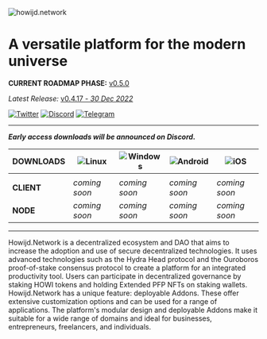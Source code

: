 ![howijd.network](https://raw.githubusercontent.com/howijd/howijd.network/main/assets/images/howijd/src/howijd-full.svg)

# **A versatile platform for the modern universe**

**CURRENT ROADMAP PHASE:** [v0.5.0](https://github.com/orgs/howijd/projects/23)

*Latest Release:* [v0.4.17 - *30 Dec 2022*](https://github.com/howijd/okram.howijd.network/releases/tag/v0.4.17)

[![Twitter](https://img.shields.io/badge/Twitter-%231DA1F2.svg?style=for-the-badge&logo=Twitter&logoColor=white)][twitter]
[![Discord](https://img.shields.io/badge/Discord-%235865F2.svg?style=for-the-badge&logo=discord&logoColor=white)][discord]
[![Telegram](https://img.shields.io/badge/Telegram-2CA5E0?style=for-the-badge&logo=telegram&logoColor=white)][telegram]

---

***Early access downloads will be announced on Discord.***

| **DOWNLOADS** | ![Linux](https://img.shields.io/badge/Linux-FCC624?style=for-the-badge&logo=linux&logoColor=black) | ![Windows](https://img.shields.io/badge/Windows-0078D6?style=for-the-badge&logo=windows&logoColor=white) | ![Android](https://img.shields.io/badge/Android-3DDC84?style=for-the-badge&logo=android&logoColor=white) | ![iOS](https://img.shields.io/badge/iOS-000000?style=for-the-badge&logo=ios&logoColor=white) |
| --- | --- | --- | --- | --- |
|    |    |   |    |
| **CLIENT** |  *coming soon*   |  *coming soon*   |  *coming soon*   |  *coming soon*   |
| **NODE**   |  *coming soon*   |  *coming soon*   |  *coming soon*   |  *coming soon*   |

---


Howijd.Network is a decentralized ecosystem and DAO that aims to increase the adoption and use of secure decentralized technologies. It uses advanced technologies such as the Hydra Head protocol and the Ouroboros proof-of-stake consensus protocol to create a platform for an integrated productivity tool. Users can participate in decentralized governance by staking HOWI tokens and holding Extended PFP NFTs on staking wallets. Howijd.Network has a unique feature: deployable Addons. These offer extensive customization options and can be used for a range of applications. The platform's modular design and deployable Addons make it suitable for a wide range of domains and ideal for businesses, entrepreneurs, freelancers, and individuals.

<!-- links -->
[howijd.network]: https://howijd.network
[dao]: https://en.wikipedia.org/wiki/Decentralized_autonomous_organization
[lossless-compression]: https://en.wikipedia.org/wiki/Lossless_compression
[pfp]: https://www.coindesk.com/learn/what-are-pfp-nfts/
[twitter]: https://twitter.com/HowijdNetwork "Twitter @HowijdNetwork"
[discord]: https://discord.com/invite/gskwEM7z2C "Discord @HowijdNetwork"
[telegram]: https://t.me/HowijdNetwork "Telegram @HowijdNetwork"
